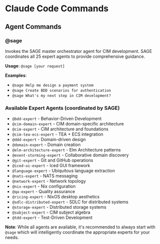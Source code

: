 <!-- Copyright (c) 2025 - Cowboy AI, LLC. -->

# Claude Code Commands

## Agent Commands

### @sage
Invokes the SAGE master orchestrator agent for CIM development. SAGE coordinates all 25 expert agents to provide comprehensive guidance.

**Usage**: `@sage [your request]`

**Examples**:
- `@sage Help me design a payment system`
- `@sage Create BDD scenarios for authentication`
- `@sage What's my next step in CIM development?`

### Available Expert Agents (coordinated by SAGE)
- `@bdd-expert` - Behavior-Driven Development
- `@cim-domain-expert` - CIM domain-specific architecture
- `@cim-expert` - CIM architecture and foundations
- `@cim-tea-ecs-expert` - TEA + ECS integration
- `@ddd-expert` - Domain-driven design
- `@domain-expert` - Domain creation
- `@elm-architecture-expert` - Elm Architecture patterns
- `@event-storming-expert` - Collaborative domain discovery
- `@git-expert` - Git and GitHub operations
- `@iced-ui-expert` - Iced GUI framework
- `@language-expert` - Ubiquitous language extraction
- `@nats-expert` - NATS messaging
- `@network-expert` - Network topology
- `@nix-expert` - Nix configuration
- `@qa-expert` - Quality assurance
- `@ricing-expert` - NixOS desktop aesthetics
- `@sdlc-distributed-expert` - SDLC for distributed systems
- `@storage-expert` - Distributed storage systems
- `@subject-expert` - CIM subject algebra
- `@tdd-expert` - Test-Driven Development

**Note**: While all agents are available, it's recommended to always start with `@sage` which will intelligently coordinate the appropriate experts for your needs.